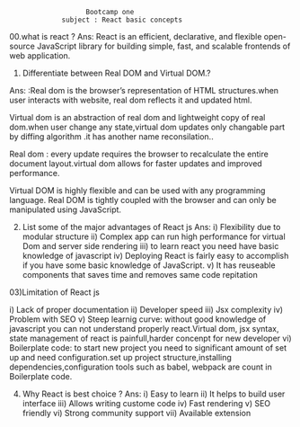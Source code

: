                        Bootcamp one 
                 subject : React basic concepts 

00.what is react ? 
Ans: React is an efficient, declarative, and flexible open-source JavaScript library for building simple, fast, and scalable frontends of web application.

01. Differentiate between Real DOM and Virtual DOM.?
 
Ans: :Real dom is the  browser’s  representation of  HTML   structures.when user  interacts with website, real dom reflects it and updated html.

 Virtual  dom is an abstraction of real dom and lightweight copy of real dom.when user change any state,virtual dom updates only changable part by diffing algorithm .it has another name reconsilation..


Real dom : every  update requires the browser to recalculate the entire document layout.virtual dom allows for faster updates and improved performance.
	
Virtual DOM is highly flexible and can be used with any programming language. Real DOM is tightly coupled with the browser and can only be manipulated using JavaScript.



02. List some of the major advantages of React  js 
Ans:
i)	 Flexibility due to modular structure
ii)	   Complex app can run high performance for virtual Dom and server side rendering 
iii)	 to learn react you need have basic knowledge of javascript
iv)	Deploying React is fairly easy to accomplish if you have some basic knowledge of JavaScript.
v)	It has reuseable components that saves time  and removes same code repitation 

03)Limitation of React js 

i)	Lack of proper documentation
ii)	Developer speed 
iii)	Jsx complexity
iv)	Problem with SEO
v)	Steep learnig curve: without good knowledge of javascript you can not understand properly react.Virtual dom, jsx syntax, state management of react is painfull,harder concenpt for new  developer
vi)	Boilerplate code: to start new project you need to significant amount of set up and need configuration.set up project structure,installing dependencies,configuration tools such as babel, webpack are count in Boilerplate code.

 04) Why React is best choice ? 
   Ans: 
i)	Easy to learn 
ii)	It helps to build user interface
iii)	Allows writing custome code
iv)	Fast rendering
v)	SEO friendly
vi)	Strong community support
vii)	Available extension



